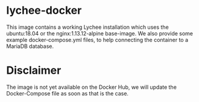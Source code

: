 # lychee-docker
This image contains a working Lychee installation which uses the ubuntu:18.04 or the nginx:1.13.12-alpine base-image.
We also provide some example docker-compose.yml files, to help connecting the container to a MariaDB database.

# Disclaimer
The image is not yet available on the Docker Hub, we will update the Docker-Compose file as soon as that is the case.
